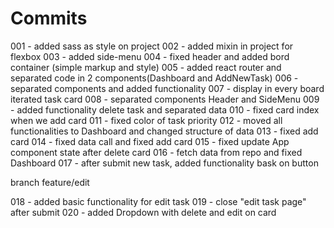 # Commits

001 - added sass as style on project
002 - added mixin in project for flexbox
003 - added side-menu
004 - fixed header and added bord container (simple markup and style)
005 - added react router and separated code in 2 components(Dashboard and AddNewTask)
006 - separated components and added functionality
007 - display in every board iterated task card
008 - separated components Header and SideMenu 
009 - added functionality delete task and separated data
010 - fixed card index when we add card
011 - fixed color of task priority
012 - moved all functionalities to Dashboard and changed structure of data
013 - fixed add card 
014 - fixed data call and fixed add card
015 - fixed update App component state after delete card
016 - fetch data from repo and fixed Dashboard
017 - after submit new task, added functionality bask on button

branch feature/edit

018 - added basic functionality for edit task 
019 - close "edit task page" after submit
020 - added Dropdown with delete and edit on card


